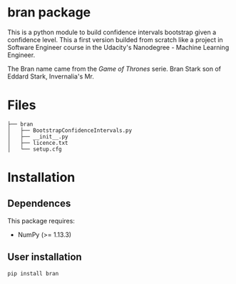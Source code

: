 # bran package

This is a python module to build confidence intervals bootstrap given a confidence level. This a first version builded from scratch like a project in Software Engineer course in the Udacity's Nanodegree - Machine Learning Engineer.

The Bran name came from the *Game of Thrones* serie. Bran Stark son of Eddard Stark, Invernalia's Mr.

# Files

```
├── bran
│   ├── BootstrapConfidenceIntervals.py
│   ├── __init__.py
│   ├── licence.txt
│   └── setup.cfg
```

# Installation

## Dependences

This package requires:
* NumPy (>= 1.13.3)

## User installation

`pip install bran`